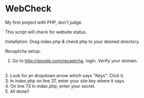 # WebCheck

My first project with PHP, don't judge. 

This script will check for website status.

Installation:
Drag index.php & check.php to your desired directory.

Recaptcha setup:
<br>
1. Go to http://google.com/recaptcha, login. Verify your domain.
<br>
2. Look for an dropdown arrow which says "Keys". Click it.
<br>
3. In index.php on line 37, enter your site key where it says.
<br>
4. On line 73 in index.php, enter your secret.
<br>
5. All done!!
<br>

